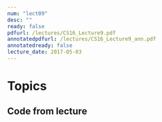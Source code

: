 ```yaml
---
num: "lect09"
desc: ""
ready: false
pdfurl: /lectures/CS16_Lecture9.pdf
annotatedpdfurl: /lectures/CS16_Lecture9_ann.pdf
annotatedready: false
lecture_date: 2017-05-03
---
```


# Topics

## Code from lecture


